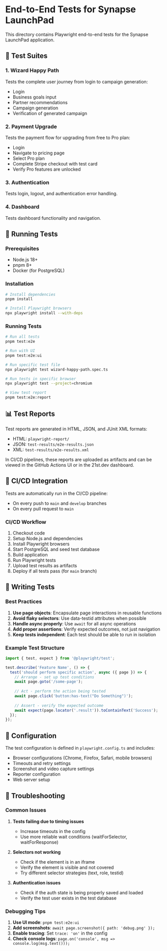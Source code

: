 # End-to-End Tests for Synapse LaunchPad

This directory contains Playwright end-to-end tests for the Synapse LaunchPad application.

## 🧪 Test Suites

### 1. Wizard Happy Path
Tests the complete user journey from login to campaign generation:
- Login
- Business goals input
- Partner recommendations
- Campaign generation
- Verification of generated campaign

### 2. Payment Upgrade
Tests the payment flow for upgrading from free to Pro plan:
- Login
- Navigate to pricing page
- Select Pro plan
- Complete Stripe checkout with test card
- Verify Pro features are unlocked

### 3. Authentication
Tests login, logout, and authentication error handling.

### 4. Dashboard
Tests dashboard functionality and navigation.

## 🚀 Running Tests

### Prerequisites
- Node.js 18+
- pnpm 8+
- Docker (for PostgreSQL)

### Installation
```bash
# Install dependencies
pnpm install

# Install Playwright browsers
npx playwright install --with-deps
```

### Running Tests
```bash
# Run all tests
pnpm test:e2e

# Run with UI
pnpm test:e2e:ui

# Run specific test file
npx playwright test wizard-happy-path.spec.ts

# Run tests in specific browser
npx playwright test --project=chromium

# View test report
pnpm test:e2e:report
```

## 📊 Test Reports

Test reports are generated in HTML, JSON, and JUnit XML formats:
- HTML: `playwright-report/`
- JSON: `test-results/e2e-results.json`
- XML: `test-results/e2e-results.xml`

In CI/CD pipelines, these reports are uploaded as artifacts and can be viewed in the GitHub Actions UI or in the 21st.dev dashboard.

## 🔄 CI/CD Integration

Tests are automatically run in the CI/CD pipeline:
- On every push to `main` and `develop` branches
- On every pull request to `main`

### CI/CD Workflow
1. Checkout code
2. Setup Node.js and dependencies
3. Install Playwright browsers
4. Start PostgreSQL and seed test database
5. Build application
6. Run Playwright tests
7. Upload test results as artifacts
8. Deploy if all tests pass (for `main` branch)

## 📝 Writing Tests

### Best Practices
1. **Use page objects**: Encapsulate page interactions in reusable functions
2. **Avoid flaky selectors**: Use data-testid attributes when possible
3. **Handle async properly**: Use `await` for all async operations
4. **Add proper assertions**: Verify expected outcomes, not just navigation
5. **Keep tests independent**: Each test should be able to run in isolation

### Example Test Structure
```typescript
import { test, expect } from '@playwright/test';

test.describe('Feature Name', () => {
  test('should perform specific action', async ({ page }) => {
    // Arrange - set up test conditions
    await page.goto('/some-page');
    
    // Act - perform the action being tested
    await page.click('button:has-text("Do Something")');
    
    // Assert - verify the expected outcome
    await expect(page.locator('.result')).toContainText('Success');
  });
});
```

## 🔧 Configuration

The test configuration is defined in `playwright.config.ts` and includes:
- Browser configurations (Chrome, Firefox, Safari, mobile browsers)
- Timeouts and retry settings
- Screenshot and video capture settings
- Reporter configuration
- Web server setup

## 🚨 Troubleshooting

### Common Issues

1. **Tests failing due to timing issues**
   - Increase timeouts in the config
   - Use more reliable wait conditions (waitForSelector, waitForResponse)

2. **Selectors not working**
   - Check if the element is in an iframe
   - Verify the element is visible and not covered
   - Try different selector strategies (text, role, testid)

3. **Authentication issues**
   - Check if the auth state is being properly saved and loaded
   - Verify the test user exists in the test database

### Debugging Tips

1. **Use UI mode**: `pnpm test:e2e:ui`
2. **Add screenshots**: `await page.screenshot({ path: 'debug.png' });`
3. **Enable tracing**: Set `trace: 'on'` in the config
4. **Check console logs**: `page.on('console', msg => console.log(msg.text()));`